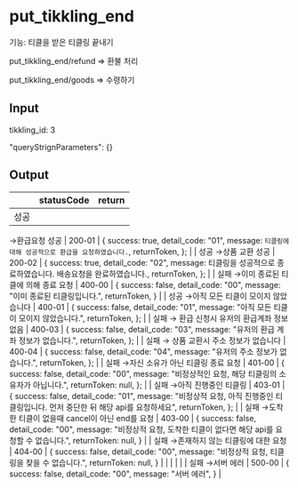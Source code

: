 # put_tikkling_end

기능: 티클을 받은 티클링 끝내기

put_tikkling_end/refund ⇒ 환불 처리

put_tikkling_end/goods ⇒ 수령하기

## Input

tikkling_id: 3

"queryStrignParameters": {} 

## Output

|  | statusCode | return |
| --- | --- | --- |
| 성공
→환급요청 성공
 | 200-01 | {
          success: true,
          detail_code: "01",
          message: `티클링에 대해 성공적으로 환급을 요청하였습니다.`,
          returnToken,
        }; |
| 성공
→상품 교환 성공 | 200-02 | {
success: true,
detail_code: "02",
message: 티클링을 성공적으로 종료하였습니다. 배송요청을 완료하였습니다.,
returnToken,
}; |
| 실패
→이미 종료된 티클에 의해 종료 요청 | 400-00 | {
success: false,
detail_code: "00",
message: "이미 종료된 티클링입니다.",
returnToken,
} |
| 성공 
→아직 모든 티클이 모이지 않았습니다 | 400-01 | {
success: false,
detail_code: "01",
message: "아직 모든 티클이 모이지 않았습니다.",
returnToken,
}; |
| 실패
→ 환급 신청시 유저의 환급계좌 정보 없음 | 400-03 | {
success: false,
detail_code: "03",
message: "유저의 환급 계좌 정보가 없습니다.",
returnToken,
}; |
| 실패
→ 상품 교환시 주소 정보가 없습니다 | 400-04 | {
success: false,
detail_code: "04",
message: "유저의 주소 정보가 없습니다.",
returnToken,
}; |
| 실패
→자신 소유가 아닌 티클링 종료 요청 | 401-00 | {
success: false,
detail_code: "00",
message: "비정상적인 요청, 해당 티클링의 소유자가 아닙니다.",
returnToken: null,
}; |
| 실패
→아직 진행중인 티클링 | 403-01 | {
success: false,
detail_code: "01",
message:
"비정상적 요청, 아직 진행중인 티클링입니다. 먼저 중단한 뒤 해당 api를 요청하세요",
returnToken,
}; |
| 실패
→도착한 티클이 없을때 cancel이 아닌 end를 요청 | 403-00 | {
success: false,
detail_code: "00",
message:
"비정상적 요청, 도착한 티클이 없다면 해당 api를 요청할 수 없습니다.",
returnToken: null,
} |
| 실패
→존재하지 않는 티클링에 대한 요청 | 404-00 | {
success: false,
detail_code: "00",
message: "비정상적 요청, 티클링을 찾을 수 없습니다.",
returnToken: null,
} |
|  |  |  |
| 실패
→서버 에러 | 500-00 | {
success: false,
detail_code: "00",
message: "서버 에러",
} |